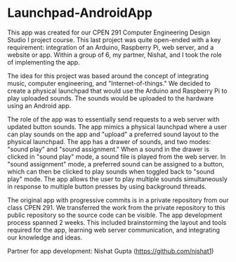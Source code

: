 # Launchpad-AndroidApp
This app was created for our CPEN 291 Computer Engineering Design Studio I project course. This last project was quite open-ended with a key requirement: integration of an Arduino, Raspberry Pi, web server, and a website or app. Within a group of 6, my partner, Nishat, and I took the role of implementing the app.

The idea for this project was based around the concept of integrating music, computer engineering, and "Internet-of-things." We decided to create a physical launchpad that would use the Arduino and Raspberry Pi to play uploaded sounds. The sounds would be uploaded to the hardware using an Android app.

The role of the app was to essentially send requests to a web server with updated button sounds. The app mimics a physical launchpad where a user can play sounds on the app and "upload" a preferred sound layout to the physical launchpad. The app has a drawer of sounds, and two modes: "sound play" and "sound assignment." When a sound in the drawer is clicked in "sound play" mode, a sound file is played from the web server. In "sound assignment" mode, a preferred sound can be assigned to a button, which can then be clicked to play sounds when toggled back to "sound play" mode. The app allows the user to play multiple sounds simultaneously in response to multiple button presses by using background threads. 

The original app with progressive commits is in a private repository from our class CPEN 291. We transferred the work from the private repository to this public repository so the source code can be visible. The app development process spanned 2 weeks. This included brainstorming the layout and tools required for the app, learning web server communication, and integrating our knowledge and ideas. 

Partner for app development: Nishat Gupta (https://github.com/nishat1)
